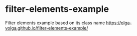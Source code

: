 # filter-elements-example
Filter elements example based on its class name
https://olga-volga.github.io/filter-elements-example/
